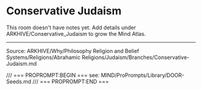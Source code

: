 # Conservative Judaism

This room doesn't have notes yet. Add details under ARKHIVE/Conservative_Judaism to grow the Mind Atlas.

---
Source: ARKHIVE/Why/Philosophy Religion and Belief Systems/Religions/Abrahamic Religions/Judaism/Branches/Conservative-Judaism.md

/// === PROPROMPT:BEGIN ===
see: MIND/ProPrompts/Library/DOOR-Seeds.md
/// === PROPROMPT:END ===
